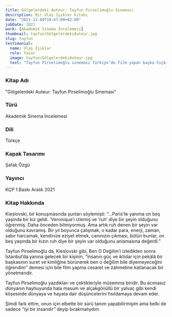 ```yaml
---
title: Gölgelerdeki Auteur: Tayfun Pirselimoğlu Sineması
description: Bir Ulaş Işıklar kitabı
date: "2021-12-04T19:47:09+02:00"
jobDate: 2021
work: [Akademik Sinema İncelemesi]
thumbnail: tayfun/GölgelerdekiAuteur.jpg
slug: tayfun
testimonial:
  name: Ulaş Işıklar
  role: Yazar
  image: tayfun/GölgelerdekiAuteur.jpg
  text: "Tayfun Pirselimoğlu sineması Türkiye’de film yapan başka hiçbir yönetmende görülmeyecek ölçüde sine-filozofiktir. Tercihen gölgelerde ama sürekli ışıyarak devam eder yolculuğuna…"
---
```


### Kitap Adı
"Gölgelerdeki Auteur: Tayfun Pirselimoğlu Sineması"
### Türü
Akademik Sinema İncelemesi
### Dili
Türkçe
### Kapak Tasarımı
Şafak Özgü
### Yayıncı
KÇP
1.Baskı
Aralık 2021

### Kitap Hakkında
Kieslovski, bir konuşmasında şunları söylemişti: “…Paris’te yanıma on beş yaşında bir kız geldi. ‘Veronique’i izlemiş ve ‘ruh’ diye bir şeyin olduğunu öğrenmiş. Daha önceden bilmiyormuş. Ama artık ruh denen bir şeyin var olduğunu kavramış. Bir yıl boyunca çalışmak, o kadar para, enerji, zaman, sabır harcamak, kendinize eziyet etmek, canınızın çıkması, bütün bunlar, on beş yaşında bir kızın ruh diye bir şeyin var olduğunu anlamasına değerdi.”

Tayfun Pirselimoğlu da, Kieslovski gibi, Ben O Değilim’i izledikten sonra İstanbul’da yanına gelecek bir kişinin, “insanın güç ve iktidar için pekâlâ bir başkasının suret ve kimliğine bürünerek ben o değilim bile diyemeyeceğini öğrendim’’ demesi için bile film yapma cesaret ve zahmetine katlanacak bir yönetmendir.

Tayfun Pirselimoğlu yazdıkları ve çektikleriyle müsemma biridir. Bu acımasız dünyanın hayhuyunda hala masum ve alçakgönüllü bir yalvaç gibi kendi köşesinde dünyaya ve hayata dair düşüncelerini fısıldamaya devam eder.

Şimdi fark ettim, onun için elbette bir sürü tanım yapabilirmişim ama belki de sadece “iyi bir insandır” deyip bırakmalıydım.
